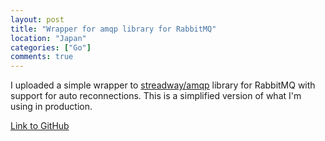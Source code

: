```yaml
---
layout: post
title: "Wrapper for amqp library for RabbitMQ"
location: "Japan"
categories: ["Go"]
comments: true
---
```


I uploaded a simple wrapper to [streadway/amqp](https://github.com/streadway/amqp) library for RabbitMQ with support for auto reconnections. This is a simplified version of what I'm using in production.

[Link to GitHub](https://github.com/flowerinthenight/rmq)
